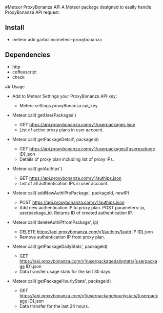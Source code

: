 #Meteor ProxyBonanza API
A Meteor package designed to easily handle ProxyBonanza API request.

## <a name="install"></a> Install

* meteor add garbolino:meteor-proxybonanza

## <a name="dependencies"></a> Dependencies
* http
* coffeescript
* check

##<a name="usage"></a>  Usage
* Add to Meteor Settings your ProxyBonanza API key:
  - Meteor.settings.proxyBonanza.api_key

* Meteor.call('getUserPackages')
  -  GET https://api.proxybonanza.com/v1/userpackages.json
  -  List of active proxy plans in user account.
* Meteor.call('getPackageDetail', packageId)
  -  GET https://api.proxybonanza.com/v1/userpackages/[userpackage ID].json
  -  Details of proxy plan including list of proxy IPs.
* Meteor.call('getAuthIps')
  -  GET https://api.proxybonanza.com/v1/authips.json
  -  List of all authentication IPs in user account.
* Meteor.call('addNewAuthIPtoPackage', packageId, newIP)
  -  POST https://api.proxybonanza.com/v1/authips.json
  -  Add new authentication IP to proxy plan. POST parameters: ip, userpackage_id. Returns ID of created authentication IP.
* Meteor.call('deleteAuthIPfromPackage', ip)
  -  DELETE https://api.proxybonanza.com/v1/authips/[auth IP ID].json
  -  Remove authentication IP from proxy plan.
* Meteor.call('getPackageDailyStats', packageId)
  -  GET https://api.proxybonanza.com/v1/userpackagedailystats/[userpackage ID].json
  -  Data transfer usage stats for the last 30 days.
* Meteor.call('getPackageHourlyStats', packageId)
  -  GET https://api.proxybonanza.com/v1/userpackagehourlystats/[userpackage ID].json
  -  Data transfer for the last 24 hours.
